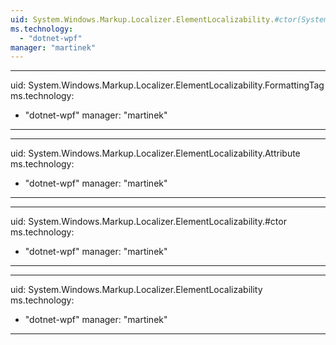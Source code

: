 ```yaml
---
uid: System.Windows.Markup.Localizer.ElementLocalizability.#ctor(System.String,System.Windows.LocalizabilityAttribute)
ms.technology: 
  - "dotnet-wpf"
manager: "martinek"
---
```


---
uid: System.Windows.Markup.Localizer.ElementLocalizability.FormattingTag
ms.technology: 
  - "dotnet-wpf"
manager: "martinek"
---

---
uid: System.Windows.Markup.Localizer.ElementLocalizability.Attribute
ms.technology: 
  - "dotnet-wpf"
manager: "martinek"
---

---
uid: System.Windows.Markup.Localizer.ElementLocalizability.#ctor
ms.technology: 
  - "dotnet-wpf"
manager: "martinek"
---

---
uid: System.Windows.Markup.Localizer.ElementLocalizability
ms.technology: 
  - "dotnet-wpf"
manager: "martinek"
---
